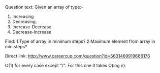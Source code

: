 Question text:
Given an array of type:- 
1. Increasing 
2. Decreasing. 
3. Increase-Decrease 
4. Decrease-Increase 

Find:
	1.Type of array in minimum steps? 
	2.Maximum element from array in min steps?

Direct link: http://www.careercup.com/question?id=5631469919666176

O(1) for every case except "/\". For this one it takes O(log n).